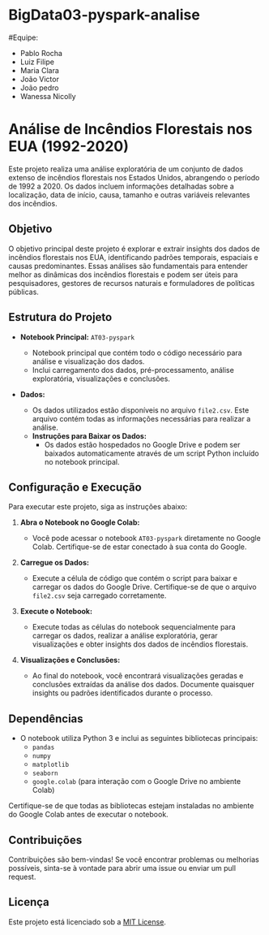 # BigData03-pyspark-analise

#Equipe:
- Pablo Rocha
- Luiz Filipe
- Maria Clara
- João Victor
- João pedro
- Wanessa Nicolly

# Análise de Incêndios Florestais nos EUA (1992-2020)

Este projeto realiza uma análise exploratória de um conjunto de dados extenso de incêndios florestais nos Estados Unidos, abrangendo o período de 1992 a 2020. Os dados incluem informações detalhadas sobre a localização, data de início, causa, tamanho e outras variáveis relevantes dos incêndios.

## Objetivo

O objetivo principal deste projeto é explorar e extrair insights dos dados de incêndios florestais nos EUA, identificando padrões temporais, espaciais e causas predominantes. Essas análises são fundamentais para entender melhor as dinâmicas dos incêndios florestais e podem ser úteis para pesquisadores, gestores de recursos naturais e formuladores de políticas públicas.

## Estrutura do Projeto

- **Notebook Principal:** `AT03-pyspark`
  - Notebook principal que contém todo o código necessário para análise e visualização dos dados.
  - Inclui carregamento dos dados, pré-processamento, análise exploratória, visualizações e conclusões.
  
- **Dados:**
  - Os dados utilizados estão disponíveis no arquivo `file2.csv`. Este arquivo contém todas as informações necessárias para realizar a análise.
  - **Instruções para Baixar os Dados:**
    - Os dados estão hospedados no Google Drive e podem ser baixados automaticamente através de um script Python incluído no notebook principal.

## Configuração e Execução

Para executar este projeto, siga as instruções abaixo:

1. **Abra o Notebook no Google Colab:**
   - Você pode acessar o notebook `AT03-pyspark` diretamente no Google Colab. Certifique-se de estar conectado à sua conta do Google.

2. **Carregue os Dados:**
   - Execute a célula de código que contém o script para baixar e carregar os dados do Google Drive. Certifique-se de que o arquivo `file2.csv` seja carregado corretamente.

3. **Execute o Notebook:**
   - Execute todas as células do notebook sequencialmente para carregar os dados, realizar a análise exploratória, gerar visualizações e obter insights dos dados de incêndios florestais.

4. **Visualizações e Conclusões:**
   - Ao final do notebook, você encontrará visualizações geradas e conclusões extraídas da análise dos dados. Documente quaisquer insights ou padrões identificados durante o processo.

## Dependências

- O notebook utiliza Python 3 e inclui as seguintes bibliotecas principais:
  - `pandas`
  - `numpy`
  - `matplotlib`
  - `seaborn`
  - `google.colab` (para interação com o Google Drive no ambiente Colab)

Certifique-se de que todas as bibliotecas estejam instaladas no ambiente do Google Colab antes de executar o notebook.

## Contribuições

Contribuições são bem-vindas! Se você encontrar problemas ou melhorias possíveis, sinta-se à vontade para abrir uma issue ou enviar um pull request.

## Licença

Este projeto está licenciado sob a [MIT License](https://opensource.org/licenses/MIT).

